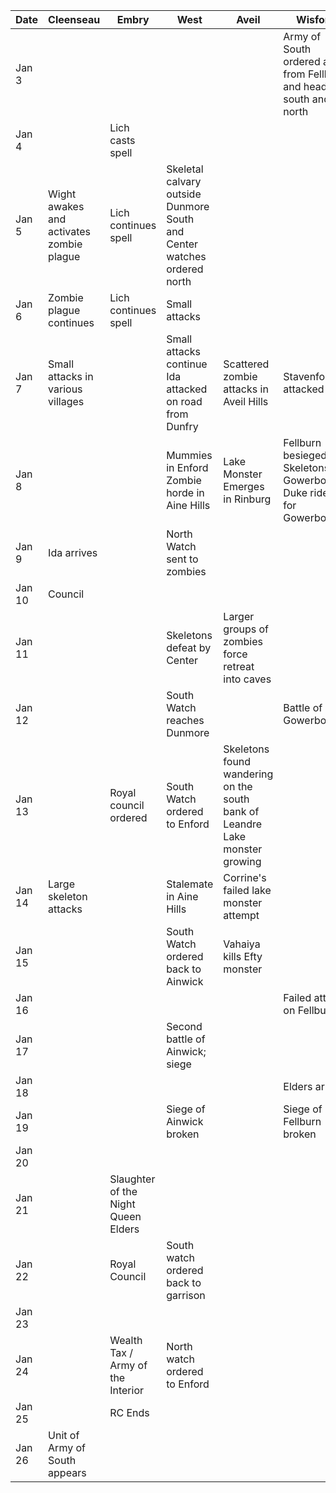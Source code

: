 
| Date   | Cleenseau                                | Embry                               | West                                                                       | Aveil                                                                          | Wisford                                                                     | PCs                      |
| ------ | ---------------------------------------- | ----------------------------------- | -------------------------------------------------------------------------- | ------------------------------------------------------------------------------ | --------------------------------------------------------------------------- | ------------------------ |
| Jan 3  |                                          |                                     |                                                                            |                                                                                | Army of South ordered away from Fellburn and head south and north           |                          |
| Jan 4  |                                          | Lich casts spell                    |                                                                            |                                                                                |                                                                             |                          |
| Jan 5  | Wight awakes and activates zombie plague | Lich continues spell                | Skeletal calvary outside Dunmore<br>South and Center watches ordered north |                                                                                |                                                                             |                          |
| Jan 6  | Zombie plague continues                  | Lich continues spell                | Small attacks                                                              |                                                                                |                                                                             | Fort under Cleenseau     |
| Jan 7  | Small attacks in various villages        |                                     | Small attacks continue<br>Ida attacked on road from Dunfry                 | Scattered zombie attacks in Aveil Hills                                        | Stavenford attacked                                                         | Cleenseau                |
| Jan 8  |                                          |                                     | Mummies in Enford<br>Zombie horde in Aine Hills                            | Lake Monster Emerges in Rinburg                                                | Fellburn besieged<br>Skeletons in Gowerbourne<br>Duke rides for Gowerbourne | Cleenseau                |
| Jan 9  | Ida arrives                              |                                     | North Watch sent to zombies                                                |                                                                                |                                                                             | Cleenseau                |
| Jan 10 | Council                                  |                                     |                                                                            |                                                                                |                                                                             | Cleenseau                |
| Jan 11 |                                          |                                     | Skeletons defeat by Center                                                 | Larger groups of zombies force retreat into caves                              |                                                                             | Cleenseau                |
| Jan 12 |                                          |                                     | South Watch reaches Dunmore                                                |                                                                                | Battle of Gowerbourne                                                       | Cleenseau and Champimont |
| Jan 13 |                                          | Royal council ordered               | South Watch ordered to Enford                                              | Skeletons found wandering on the south bank of Leandre<br>Lake monster growing |                                                                             | Cleenseau and Champimont |
| Jan 14 | Large skeleton attacks                   |                                     | Stalemate in Aine Hills                                                    | Corrine's failed lake monster attempt                                          |                                                                             | Cleenseau                |
| Jan 15 |                                          |                                     | South Watch ordered back to Ainwick                                        | Vahaiya kills Efty monster                                                     |                                                                             | Champimont               |
| Jan 16 |                                          |                                     |                                                                            |                                                                                | Failed attack on Fellburn                                                   | Rinburg                  |
| Jan 17 |                                          |                                     | Second battle of Ainwick; siege                                            |                                                                                |                                                                             | Rinburg                  |
| Jan 18 |                                          |                                     |                                                                            |                                                                                | Elders arrive                                                               | To Fellburn              |
| Jan 19 |                                          |                                     | Siege of Ainwick broken                                                    |                                                                                | Siege of Fellburn broken                                                    | Fellburn                 |
| Jan 20 |                                          |                                     |                                                                            |                                                                                |                                                                             |                          |
| Jan 21 |                                          | Slaughter of the Night Queen Elders |                                                                            |                                                                                |                                                                             |                          |
| Jan 22 |                                          | Royal Council                       | South watch ordered back to garrison                                       |                                                                                |                                                                             |                          |
| Jan 23 |                                          |                                     |                                                                            |                                                                                |                                                                             |                          |
| Jan 24 |                                          | Wealth Tax / Army of the Interior   | North watch ordered to Enford                                              |                                                                                |                                                                             |                          |
| Jan 25 |                                          | RC Ends                             |                                                                            |                                                                                |                                                                             |                          |
| Jan 26 | Unit of Army of South appears            |                                     |                                                                            |                                                                                |                                                                             |                          |
